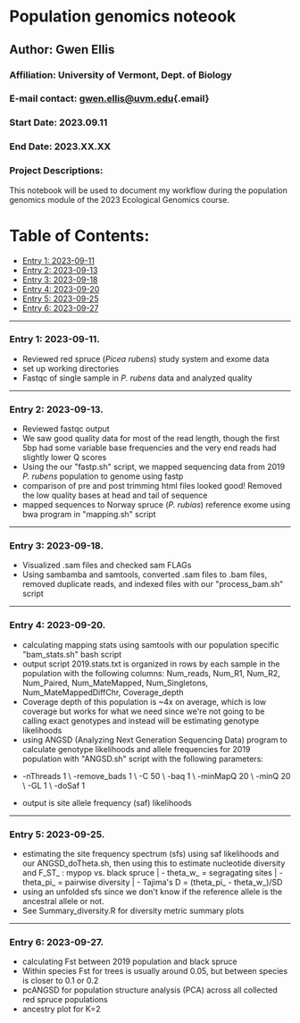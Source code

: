 # Population genomics noteook

## Author: Gwen Ellis

### Affiliation: University of Vermont, Dept. of Biology

### E-mail contact: [gwen.ellis\@uvm.edu](mailto:gwen.ellis@uvm.edu){.email}

### Start Date: 2023.09.11

### End Date: 2023.XX.XX

### Project Descriptions:

This notebook will be used to document my workflow during the population genomics module of the 2023 Ecological Genomics course.

# Table of Contents:

-   [Entry 1: 2023-09-11](#id-section1)
-   [Entry 2: 2023-09-13](#id-section2)
-   [Entry 3: 2023-09-18](#id-section3)
-   [Entry 4: 2023-09-20](#id-section4)
-   [Entry 5: 2023-09-25](#id-section5)
-   [Entry 6: 2023-09-27](#id-section6)

------    
<div id='id-section1'/>   


### Entry 1: 2023-09-11.   
- Reviewed red spruce (*Picea rubens*) study system and exome data
- set up working directories
- Fastqc of single sample in *P. rubens* data and analyzed quality


------    
<div id='id-section2'/>   


### Entry 2: 2023-09-13.  
- Reviewed fastqc output
- We saw good quality data for most of the read length, though the first 5bp had some variable base frequencies and the very end reads had slightly lower Q scores
- Using the our "fastp.sh" script, we mapped sequencing data from 2019 *P. rubens* population to genome using fastp
- comparison of pre and post trimming html files looked good! Removed the low quality bases at head and tail of sequence
- mapped sequences to Norway spruce (*P. rubias*) reference exome using bwa program in "mapping.sh" script



------    
<div id='id-section3'/>   


### Entry 3: 2023-09-18.
- Visualized .sam files and checked sam FLAGs
- Using sambamba and samtools, converted .sam files to .bam files, removed duplicate reads, and indexed files with our "process_bam.sh" script 


------    
<div id='id-section4'/>   


### Entry 4: 2023-09-20.
- calculating mapping stats using samtools with our population specific "bam_stats.sh" bash script
- output script 2019.stats.txt is organized in rows by each sample in the population with the following columns: Num_reads, Num_R1, Num_R2, Num_Paired, Num_MateMapped, Num_Singletons, Num_MateMappedDiffChr, Coverage_depth
- Coverage depth of this population is ~4x on average, which is low coverage but works for what we need since we're not going to be calling exact genotypes and instead will be estimating genotype likelihoods
- using ANGSD (Analyzing Next Generation Sequencing Data) program to calculate genotype likelihoods and allele frequencies for 2019 population with "ANGSD.sh" script with the following parameters:
* -nThreads 1 \ -remove_bads 1 \ -C 50 \ -baq 1 \ -minMapQ 20 \ -minQ 20 \ -GL 1 \ -doSaf 1
- output is site allele frequency (saf) likelihoods 


------    
<div id='id-section5'/>   


### Entry 5: 2023-09-25.
- estimating the site frequency spectrum (sfs) using saf likelihoods and our ANGSD_doTheta.sh, then using this to estimate nucleotide diversity and F_ST_ : mypop vs. black spruce
| - theta_w_ = segragating sites
| - theta_pi_ = pairwise diversity
| - Tajima's D = (theta_pi_ - theta_w_)/SD
- using an unfolded sfs since we don't know if the reference allele is the ancestral allele or not. 
- See Summary_diversity.R for diversity metric summary plots


------    
<div id='id-section6'/>   


### Entry 6: 2023-09-27.
- calculating Fst between 2019 population and black spruce
- Within species Fst for trees is usually around 0.05, but between species is closer to 0.1 or 0.2
- pcANGSD for population structure analysis (PCA) across all collected red spruce populations
- ancestry plot for K=2


